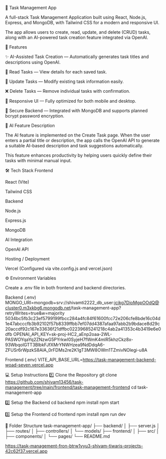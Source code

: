 📝 Task Management App

A full-stack Task Management Application built using React, Node.js, Express, and MongoDB, with Tailwind CSS for a modern and responsive UI.

The app allows users to create, read, update, and delete (CRUD) tasks, along with an AI-powered task creation feature integrated via OpenAI.

🚀 Features

✨ AI-Assisted Task Creation — Automatically generates task titles and descriptions using OpenAI.

📄 Read Tasks — View details for each saved task.

🔄 Update Tasks — Modify existing task information easily.

❌ Delete Tasks — Remove individual tasks with confirmation.

📱 Responsive UI — Fully optimized for both mobile and desktop.

🔐 Secure Backend — Integrated with MongoDB and supports planned bcrypt password encryption.

🧠 AI Feature Description

The AI feature is implemented on the Create Task page.
When the user enters a partial title or description, the app calls the OpenAI API to generate a suitable AI-based description and task suggestions automatically.

This feature enhances productivity by helping users quickly define their tasks with minimal manual input.

🛠️ Tech Stack
Frontend

React (Vite)

Tailwind CSS

Backend

Node.js

Express.js

MongoDB

AI Integration

OpenAI API

Hosting / Deployment

Vercel
(Configured via vite.config.js and vercel.json)

⚙️ Environment Variables

Create a .env file in both frontend and backend directories.

Backend (.env)
MONGO_URI=mongodb+srv://shivamti2222_db_user:jcikg7DioMgpOOdQ@cluster0.m3xkbg6.mongodb.net/task-management-app?retryWrites=true&w=majority
5034bc5fb3c23ef5799199fbcc284a4fc84f61600fcc72e206cfe8bde16c04d1e47abcccfb3b92102f57b8339ffbb7ef07dd4387afaa97abb2b9bdace8d29c20accdf92c167e33636f21dffbc02239685241218c4ab2a41353c4b3419e6e0dfb
OPENAI_API_KEY=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

Frontend (.env)
VITE_API_BASE_URL=https://task-management-backend-woad-seven.vercel.app

💻 Setup Instructions
1️⃣ Clone the Repository
git clone https://github.com/shivam13456/task-management/tree/main/frontend/task-management-frontend
cd task-management-app

2️⃣ Setup the Backend
cd backend
npm install
npm start

3️⃣ Setup the Frontend
cd frontend
npm install
npm run dev

🧩 Folder Structure
task-management-app/
├── backend/
│   ├── server.js
│   ├── routes/
│   ├── controllers/
│   └── models/
├── frontend/
│   ├── src/
│   ├── components/
│   └── pages/
└── README.md


https://task-management-fron-btrw1vyu3-shivam-tiwaris-projects-42c62f37.vercel.app